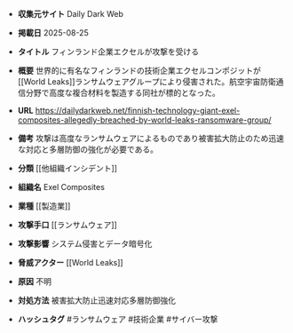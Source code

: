 - **収集元サイト**
Daily Dark Web

- **掲載日**
2025-08-25

- **タイトル**
フィンランド企業エクセルが攻撃を受ける

- **概要**
世界的に有名なフィンランドの技術企業エクセルコンポジットが[[World Leaks]]ランサムウェアグループにより侵害された。航空宇宙防衛通信分野で高度な複合材料を製造する同社が標的となった。

- **URL**
https://dailydarkweb.net/finnish-technology-giant-exel-composites-allegedly-breached-by-world-leaks-ransomware-group/

- **備考**
攻撃は高度なランサムウェアによるものであり被害拡大防止のため迅速な対応と多層防御の強化が必要である。

- **分類**
[[他組織インシデント]]

- **組織名**
Exel Composites

- **業種**
[[製造業]]

- **攻撃手口**
[[ランサムウェア]]

- **攻撃影響**
システム侵害とデータ暗号化

- **脅威アクター**
[[World Leaks]]

- **原因**
不明

- **対処方法**
被害拡大防止迅速対応多層防御強化

- **ハッシュタグ**
#ランサムウェア #技術企業 #サイバー攻撃
